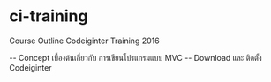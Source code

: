 # ci-training
Course Outline Codeiginter Training 2016

-- Concept เบื้องต้นเกี่ยวกับ การเขียนโปรแกรมแบบ MVC
-- Download และ ติดตั้ง Codeiginter
